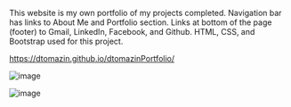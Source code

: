 This website is my own portfolio of my projects completed. Navigation bar has links to About Me and Portfolio section. Links at bottom of the page (footer) to Gmail, LinkedIn, Facebook, and Github. HTML, CSS, and Bootstrap used for this project. 

https://dtomazin.github.io/dtomazinPortfolio/

![image](https://user-images.githubusercontent.com/38441099/53138927-d0dd8880-353c-11e9-8d0e-3b7b3a745721.png)

![image](https://user-images.githubusercontent.com/38441099/53139041-2fa30200-353d-11e9-8901-694b76cf39c1.png)